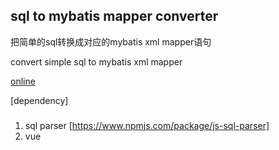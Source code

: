 ## sql to  mybatis mapper  converter



把简单的sql转换成对应的mybatis xml mapper语句

convert simple sql to mybatis xml mapper 

[online](https://afk6.github.io/sql-to-mapper/index.html)


[dependency]
###

1. sql parser [https://www.npmjs.com/package/js-sql-parser]
2. vue
